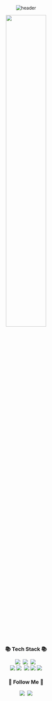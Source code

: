 <div align="center">
  
![header](https://capsule-render.vercel.app/api?type=cylinder&color=1E90FF&height=150&section=header&text=2jin_ho&fontColor=8A2BE2&fontSize=70&animation=fadeIn&fontAlignY=55)
</div>

<div align="center">
  
<a href="s">
  <img align="center" src="https://github-readme-stats.vercel.app/api?username=bainaryho&theme=transparent&show_icons=true" width="50%" />
</a>
</div>

<h3 align="center">📚 Tech Stack 📚</h3>
<p align="center">
  <img src="https://img.shields.io/badge/Java-007396?style=flat-square&logo=Java&logoColor=white"/></a>&nbsp
  <img src="https://img.shields.io/badge/Python-3766AB?style=flat-square&logo=Python&logoColor=white"/></a>&nbsp 
  <img src="https://img.shields.io/badge/Javascript-ffb13b?style=flat-square&logo=javascript&logoColor=white"/></a>&nbsp 
  <br>
  <img src="https://img.shields.io/badge/Spring-6DB33F?style=flat-square&logo=Spring&logoColor=white"/>
  <img src="https://img.shields.io/badge/Mysql-E6B91E?style=flat-square&logo=MySql&logoColor=white"/></a>&nbsp 
  <img src="https://img.shields.io/badge/AWS-232F3E?style=flat-square&logo=AmazonAWS&logoColor=white"/>
  <img src="https://img.shields.io/badge/MySQL-4479A1?style=for-the-badge&logo=MySQL&logoColor=white">
  <img src="https://img.shields.io/badge/Eclipse-2C2255?style=for-the-badge&logo=Eclipse%20IDE&logoColor=white">
</p>

<h3 align="center">🌈 Follow Me 🌈</h3>
<p align="center">
  <a href="https://www.instagram.com/binaryh_o/"><img src="https://img.shields.io/badge/Instagram-E4405F?style=flat-square&logo=Instagram&logoColor=white&link=https://www.instagram.com/binaryh_o/"/></a>&nbsp
  <a href="mailto:rlf123wkd@gmail.com"><img src="https://img.shields.io/badge/Gmail-d14836?style=flat-square&logo=Gmail&logoColor=white&link=rlf123wkd@gmail.com"/></a>
</p>
